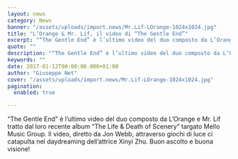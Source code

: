 ```yaml
---
layout: news
category: News
banner: "/assets/uploads/import.news/Mr.Lif-LOrange-1024x1024.jpg"
title: "L’Orange & Mr. Lif, il video di “The Gentle End”"
excerpt: "“The Gentle End” è l’ultimo video del duo composto da L’Orange e Mr. Lif  tratto dal loro recente album “The Life & Death of Scenery” targato Mello Music Group. Il video, diretto da Jon Webb, attraverso giochi di luce ci catapulta nel daydreaming dell’attrice Xinyi Zhu. Buon ascolto e buona visione!"
quote: ""
description: "“The Gentle End” è l’ultimo video del duo composto da L’Orange e Mr. Lif  tratto dal loro recente album “The Life & Death of Scenery” targato Mello Music Group. Il video, diretto da Jon Webb, attraverso giochi di luce ci catapulta nel daydreaming dell’attrice Xinyi Zhu. Buon ascolto e buona visione!"
keywords: ""
date: 2017-01-12T00:00:00.000+01:00
author: "Giuseppe Net"
cover: "/assets/uploads/import.news/Mr.Lif-LOrange-1024x1024.jpg"
pagination:
  enabled: true

---
```


“The Gentle End” è l’ultimo video del duo composto da L’Orange e Mr. Lif tratto dal loro recente album “The Life & Death of Scenery” targato Mello Music Group. Il video, diretto da Jon Webb, attraverso giochi di luce ci catapulta nel daydreaming dell’attrice Xinyi Zhu. Buon ascolto e buona visione!